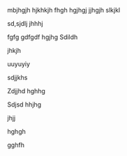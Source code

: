 mbjhgjh
hjkhkjh
fhgh
hgjhgj
jjhgjh
slkjkl

sd,sjdlj
jhhhj

fgfg
gdfgdf
hgjhg
Sdildh

jhkjh

uuyuyiy

sdjjkhs

Zdjjhd
hghhg

Sdjsd
hhjhg

jhjj

hghgh


gghfh
